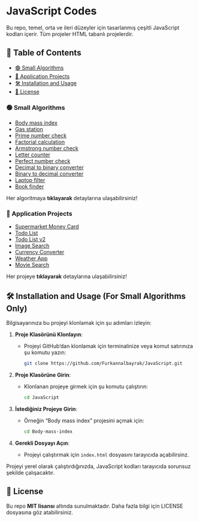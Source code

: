 # JavaScript Codes

Bu repo, temel, orta ve ileri düzeyler için tasarlanmış çeşitli JavaScript kodları içerir. Tüm projeler HTML tabanlı projelerdir.

## 📌 Table of Contents
- [🟢 Small Algorithms](#small-algorithms)
- [🔵 Application Projects](#application-projects)
- [🛠 Installation and Usage](#installation-and-usage)
- [📜 License](#license)



### 🟢 Small Algorithms 
- [Body mass index](Body-mass-index/)
- [Gas station](Gas-station/)
- [Prime number check](Prime-number-check/)
- [Factorial calculation](Factorial-calculation/)
- [Armstrong number check](Armstrong-number-check/)
- [Letter counter](Letter-counter/)
- [Perfect number check](Perfect-number-check/)
- [Decimal to binary converter](Decimal-to-binary-converter/)
- [Binary to decimal converter](Binary-to-decimal-converter/)
- [Laptop filter](Laptop-filter/)
- [Book finder](Book-finder/)

Her algoritmaya **tıklayarak** detaylarına ulaşabilirsiniz!

### 🔵 Application Projects  
- [Supermarket Money Card](Supermarket-money-card/)
- [Todo List](Todo-list/)
- [Todo List v2](Todo-list-v2/)
- [Image Search](Image-search/)
- [Currency Converter](Currency-converter/)
- [Weather App](Weather-app/)
- [Movie Search](Movie-search/)
  
Her projeye **tıklayarak** detaylarına ulaşabilirsiniz!

## 🛠 Installation and Usage (For Small Algorithms Only)

Bilgisayarınıza bu projeyi klonlamak için şu adımları izleyin:

1. **Proje Klasörünü Klonlayın**:
   - Projeyi GitHub’dan klonlamak için terminalinize veya komut satırınıza şu komutu yazın:
     ```bash
     git clone https://github.com/Furkannalbayrak/JavaScript.git
     ```

2. **Proje Klasörüne Girin**:
   - Klonlanan projeye girmek için şu komutu çalıştırın:
     ```bash
     cd JavaScript
     ```

3. **İstediğiniz Projeye Girin**:
   - Örneğin “Body mass index” projesini açmak için:
     ```bash
     cd Body-mass-index
     ```
4. **Gerekli Dosyayı Açın**:
   - Projeyi çalıştırmak için `index.html` dosyasını tarayıcıda açabilirsinz.
     
Projeyi yerel olarak çalıştırdığınızda, JavaScript kodları tarayıcıda sorunsuz şekilde çalışacaktır.
     


## 📜 License
Bu repo **MIT lisansı** altında sunulmaktadır. Daha fazla bilgi için LICENSE dosyasına göz atabilirsiniz.
